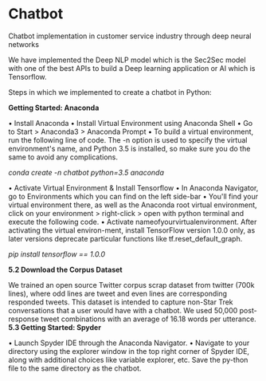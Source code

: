 # Chatbot
Chatbot implementation in customer service industry through deep neural networks


We have implemented the Deep NLP model which is the Sec2Sec model with one of the best APIs to build a Deep learning application or AI which is Tensorflow.

Steps in which we implemented to create a chatbot in Python:

 


**Getting Started: Anaconda**

•	Install Anaconda
•	Install Virtual Environment using Anaconda Shell
•	Go to Start > Anaconda3 > Anaconda Prompt
•	To build a virtual environment, run the following line of code. The -n option is used to specify the virtual environment's name, and Python 3.5 is installed, so make sure you do the same to avoid any complications.

_conda create -n chatbot python=3.5 anaconda_

•	Activate Virtual Environment & Install Tensorflow
•	In Anaconda Navigator, go to Environments which you can find on the left side-bar
•	You'll find your virtual environment there, as well as the Anaconda root virtual environment, click on your environment > right-click > open with python terminal and execute the following code.
•	Activate   nameofyourvirtualenvironment. After activating the virtual environ-ment, install TensorFlow version 1.0.0 only, as later versions deprecate particular functions like tf.reset_default_graph.

_pip install tensorflow == 1.0.0_

**5.2	Download the Corpus Dataset**

We trained an open source Twitter corpus scrap dataset from twitter (700k lines), where odd lines are tweet and even lines are corresponding responded tweets. This dataset is intended to capture non-Star Trek conversations that a user would have with a chatbot. We used 50,000 post-response tweet combinations with an average of 16.18 words per utterance.
**5.3	Getting Started: Spyder**

•	Launch Spyder IDE through the Anaconda Navigator.
•	Navigate to your directory using the explorer window in the top right corner of Spyder IDE, along with additional choices like variable explorer, etc. Save the py-thon file to the same directory as the chatbot.

